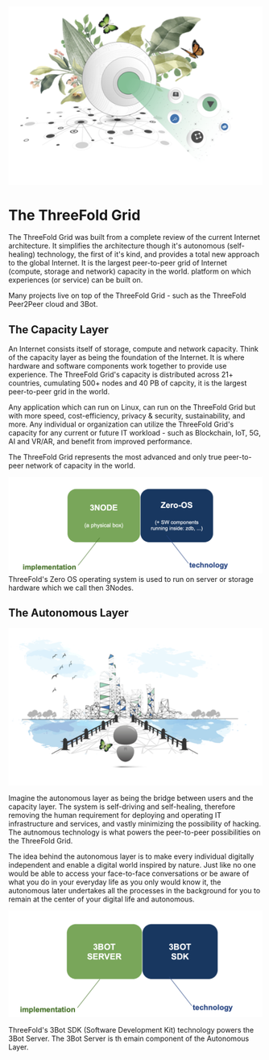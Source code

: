![](img/cap2layer.png)

# The ThreeFold Grid
The ThreeFold Grid was built from a complete review of the current Internet architecture. It simplifies the architecture though it's autonomous (self-healing) technology, the first of it's kind, and provides a total new approach to the global Internet. It is the largest peer-to-peer grid of Internet (compute, storage and network) capacity in the world. platform on which experiences (or service) can be built on.

Many projects live on top of the ThreeFold Grid - such as the ThreeFold Peer2Peer cloud and 3Bot.

## The Capacity Layer


An Internet consists itself of storage, compute and network capacity. Think of the capacity layer as being the foundation of the Internet. It is where hardware and software components work together to provide use experience. The ThreeFold Grid's capacity is distributed across 21+ countries, cumulating 500+ nodes and 40 PB of capcity, it is the largest peer-to-peer grid in the world.

Any application which can run on Linux, can run on the ThreeFold Grid but with more speed, cost-efficiency, privacy & security, sustainability, and more. Any individual or organization can utilize the ThreeFold Grid's capacity for any current or future IT workload - such as Blockchain, IoT, 5G, AI and VR/AR, and benefit from improved performance.

The ThreeFold Grid represents the most advanced and only true peer-to-peer network of capacity in the world.

![](img/capacityimplsw.png)
ThreeFold's Zero OS operating system is used to run on server or storage hardware which we call then 3Nodes. 



## The Autonomous Layer

![](img/autolayer.png)

Imagine the autonomous layer as being the bridge between users and the capacity layer. The system is self-driving and self-healing, therefore removing the human requirement for deploying and operating IT infrastructure and services, and vastly minimizing the possibility of hacking. The autnomous technology is what powers the peer-to-peer possibilities on the ThreeFold Grid.

The idea behind the autonomous layer is to make every individual digitally independent and enable a digital world inspired by nature. Just like no one would be able to access your face-to-face conversations or be aware of what you do in your everyday life as you only would know it, the autonomous later undertakes all the processes in the background for you to remain at the center of your digital life and autonomous. 

![](img/autoimpltech.png)

ThreeFold's 3Bot SDK (Software Development Kit) technology powers the 3Bot Server. The 3Bot Server is th emain component of the Autonomous Layer.